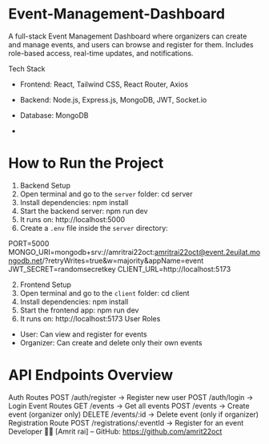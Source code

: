 ﻿# Event-Management-Dashboard
A full-stack Event Management Dashboard where organizers can create and manage events, and users can browse and register for them. Includes role-based access, real-time updates, and notifications.


Tech Stack
- Frontend: React, Tailwind CSS, React Router, Axios
- Backend: Node.js, Express.js, MongoDB, JWT, Socket.io
- Database: MongoDB

- 
 # How to Run the Project
1.  Backend Setup
1. Open terminal and go to the `server` folder:
   cd server
2. Install dependencies:
   npm install
3. Start the backend server:
   npm run dev
4. It runs on: http://localhost:5000
5. Create a `.env` file inside the `server` directory:
   
PORT=5000
MONGO_URI=mongodb+srv://amritrai22oct:amritrai22oct@event.2eujlat.mongodb.net/?retryWrites=true&w=majority&appName=event
JWT_SECRET=randomsecretkey
CLIENT_URL=http://localhost:5173

2.  Frontend Setup
1. Open terminal and go to the `client` folder:
   cd client
2. Install dependencies:
   npm install
3. Start the frontend app:
   npm run dev
4. It runs on: http://localhost:5173
 User Roles
- User: Can view and register for events
- Organizer: Can create and delete only their own events

# API Endpoints Overview
Auth Routes
POST /auth/register → Register new user
POST /auth/login → Login
Event Routes
GET /events → Get all events
POST /events → Create event (organizer only)
DELETE /events/:id → Delete event (only if organizer)
Registration Route
POST /registrations/:eventId → Register for an event
 Developer
👨‍💻 [Amrit rai] – GitHub: https://github.com/amrit22oct

